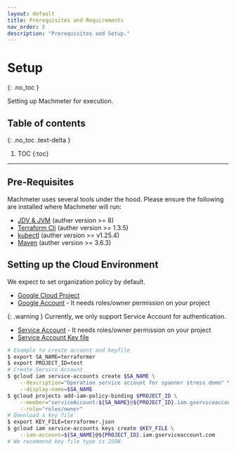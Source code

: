 ```yaml
---
layout: default
title: Prerequisites and Requirements
nav_order: 2
description: "Prerequisites and Setup."
---
```


# Setup
{: .no_toc }

Setting up Machmeter for execution.

## Table of contents
{: .no_toc .text-delta }

1. TOC
{:toc}

---

## Pre-Requisites
Machmeter uses several tools under the hood. Please ensure the following are installed where Machmeter will run:
- [JDV & JVM](https://openjdk.org/) (auther version >= 8)
- [Terraform Cli](https://developer.hashicorp.com/terraform/downloads) (auther version >= 1.3.5)
- [kubectl](https://kubernetes.io/docs/tasks/tools/) (auther version >= v1.25.4)
- [Maven](https://maven.apache.org/) (auther version >= 3.6.3)

## Setting up the Cloud Environment

We expect to set organization policy by default.

- [Google Cloud Project](https://cloud.google.com/resource-manager/docs/creating-managing-projects)
- [Google Account](https://cloud.google.com/iam/docs/overview?hl=ja#google_account) - It needs roles/owner permission on your project

{: .warning }
Currently, we only support Service Account for authentication.

- [Service Account](https://cloud.google.com/iam/docs/creating-managing-service-accounts#creating) - It needs roles/owner permission on your project
- [Service Account Key file](https://cloud.google.com/iam/docs/creating-managing-service-account-keys#creating)

```bash
# Example to create account and keyfile
$ export SA_NAME=terraformer
$ export PROJECT_ID=test
# Create Service Account
$ gcloud iam service-accounts create $SA_NAME \
    --description="Operation service account for spanner stress demo" \
    --display-name=$SA_NAME
$ gcloud projects add-iam-policy-binding $PROJECT_ID \
    --member="serviceAccount:${SA_NAME}@${PROJECT_ID}.iam.gserviceaccount.com" \
    --role="roles/owner"
# Download a key file
$ export KEY_FILE=terraformer.json
$ gcloud iam service-accounts keys create $KEY_FILE \
    --iam-account=${SA_NAME}@${PROJECT_ID}.iam.gserviceaccount.com
# We recommend key file type is JSON
```

